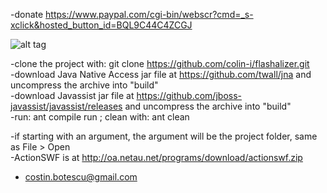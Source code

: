 
-donate https://www.paypal.com/cgi-bin/webscr?cmd=_s-xclick&hosted_button_id=BQL9C44C4ZCGJ

![alt tag](http://s8.postimg.org/7jxh62d3p/picture.png)

-clone the project with: git clone https://github.com/colin-i/flashalizer.git<br>-download Java Native Access jar file at https://github.com/twall/jna and uncompress the archive into "build"<br>-download Javassist jar file at https://github.com/jboss-javassist/javassist/releases and uncompress the archive into "build"<br>-run: ant compile run ; clean with: ant clean

-if starting with an argument, the argument will be the project folder, same as File > Open<br>-ActionSWF is at http://oa.netau.net/programs/download/actionswf.zip

- costin.botescu@gmail.com